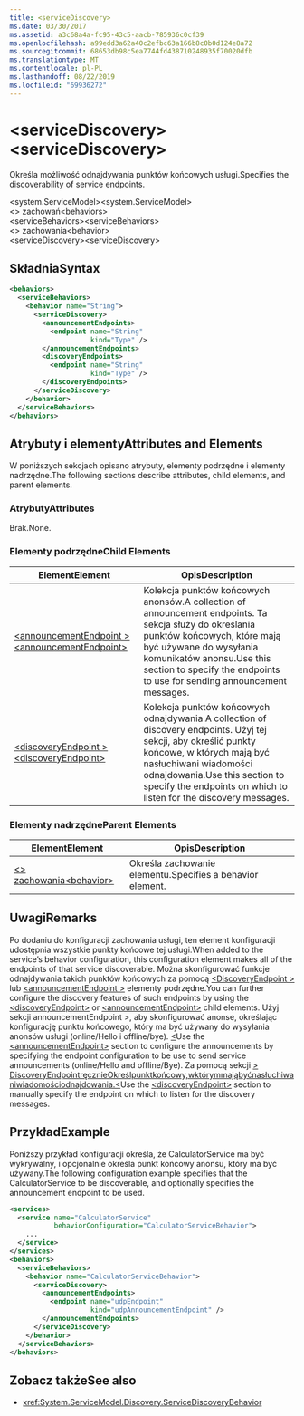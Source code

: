 ```yaml
---
title: <serviceDiscovery>
ms.date: 03/30/2017
ms.assetid: a3c68a4a-fc95-43c5-aacb-785936c0cf39
ms.openlocfilehash: a99edd3a62a40c2efbc63a166b8c0b0d124e8a72
ms.sourcegitcommit: 68653db98c5ea7744fd438710248935f70020dfb
ms.translationtype: MT
ms.contentlocale: pl-PL
ms.lasthandoff: 08/22/2019
ms.locfileid: "69936272"
---
```

# <a name="servicediscovery"></a><span data-ttu-id="6a506-101">\<serviceDiscovery></span><span class="sxs-lookup"><span data-stu-id="6a506-101">\<serviceDiscovery></span></span>
<span data-ttu-id="6a506-102">Określa możliwość odnajdywania punktów końcowych usługi.</span><span class="sxs-lookup"><span data-stu-id="6a506-102">Specifies the discoverability of service endpoints.</span></span>  
  
 <span data-ttu-id="6a506-103">\<system.ServiceModel></span><span class="sxs-lookup"><span data-stu-id="6a506-103">\<system.ServiceModel></span></span>  
<span data-ttu-id="6a506-104">\<> zachowań</span><span class="sxs-lookup"><span data-stu-id="6a506-104">\<behaviors></span></span>  
<span data-ttu-id="6a506-105">\<serviceBehaviors></span><span class="sxs-lookup"><span data-stu-id="6a506-105">\<serviceBehaviors></span></span>  
<span data-ttu-id="6a506-106">\<> zachowania</span><span class="sxs-lookup"><span data-stu-id="6a506-106">\<behavior></span></span>  
<span data-ttu-id="6a506-107">\<serviceDiscovery></span><span class="sxs-lookup"><span data-stu-id="6a506-107">\<serviceDiscovery></span></span>  
  
## <a name="syntax"></a><span data-ttu-id="6a506-108">Składnia</span><span class="sxs-lookup"><span data-stu-id="6a506-108">Syntax</span></span>  
  
```xml  
<behaviors>
  <serviceBehaviors>
    <behavior name="String">
      <serviceDiscovery>
        <announcementEndpoints>
          <endpoint name="String"
                    kind="Type" />
        </announcementEndpoints>
        <discoveryEndpoints>
          <endpoint name="String"
                    kind="Type" />
        </discoveryEndpoints>
      </serviceDiscovery>
    </behavior>
  </serviceBehaviors>
</behaviors>
```  
  
## <a name="attributes-and-elements"></a><span data-ttu-id="6a506-109">Atrybuty i elementy</span><span class="sxs-lookup"><span data-stu-id="6a506-109">Attributes and Elements</span></span>  
 <span data-ttu-id="6a506-110">W poniższych sekcjach opisano atrybuty, elementy podrzędne i elementy nadrzędne.</span><span class="sxs-lookup"><span data-stu-id="6a506-110">The following sections describe attributes, child elements, and parent elements.</span></span>  
  
### <a name="attributes"></a><span data-ttu-id="6a506-111">Atrybuty</span><span class="sxs-lookup"><span data-stu-id="6a506-111">Attributes</span></span>  
 <span data-ttu-id="6a506-112">Brak.</span><span class="sxs-lookup"><span data-stu-id="6a506-112">None.</span></span>  
  
### <a name="child-elements"></a><span data-ttu-id="6a506-113">Elementy podrzędne</span><span class="sxs-lookup"><span data-stu-id="6a506-113">Child Elements</span></span>  
  
|<span data-ttu-id="6a506-114">Element</span><span class="sxs-lookup"><span data-stu-id="6a506-114">Element</span></span>|<span data-ttu-id="6a506-115">Opis</span><span class="sxs-lookup"><span data-stu-id="6a506-115">Description</span></span>|  
|-------------|-----------------|  
|[<span data-ttu-id="6a506-116">\<announcementEndpoint ></span><span class="sxs-lookup"><span data-stu-id="6a506-116">\<announcementEndpoint></span></span>](announcementendpoint.md)|<span data-ttu-id="6a506-117">Kolekcja punktów końcowych anonsów.</span><span class="sxs-lookup"><span data-stu-id="6a506-117">A collection of announcement endpoints.</span></span> <span data-ttu-id="6a506-118">Ta sekcja służy do określania punktów końcowych, które mają być używane do wysyłania komunikatów anonsu.</span><span class="sxs-lookup"><span data-stu-id="6a506-118">Use this section to specify the endpoints to use for sending announcement messages.</span></span>|  
|[<span data-ttu-id="6a506-119">\<discoveryEndpoint ></span><span class="sxs-lookup"><span data-stu-id="6a506-119">\<discoveryEndpoint></span></span>](discoveryendpoint.md)|<span data-ttu-id="6a506-120">Kolekcja punktów końcowych odnajdywania.</span><span class="sxs-lookup"><span data-stu-id="6a506-120">A collection of discovery endpoints.</span></span> <span data-ttu-id="6a506-121">Użyj tej sekcji, aby określić punkty końcowe, w których mają być nasłuchiwani wiadomości odnajdowania.</span><span class="sxs-lookup"><span data-stu-id="6a506-121">Use this section to specify the endpoints on which to listen for the discovery messages.</span></span>|  
  
### <a name="parent-elements"></a><span data-ttu-id="6a506-122">Elementy nadrzędne</span><span class="sxs-lookup"><span data-stu-id="6a506-122">Parent Elements</span></span>  
  
|<span data-ttu-id="6a506-123">Element</span><span class="sxs-lookup"><span data-stu-id="6a506-123">Element</span></span>|<span data-ttu-id="6a506-124">Opis</span><span class="sxs-lookup"><span data-stu-id="6a506-124">Description</span></span>|  
|-------------|-----------------|  
|[<span data-ttu-id="6a506-125">\<> zachowania</span><span class="sxs-lookup"><span data-stu-id="6a506-125">\<behavior></span></span>](behavior-of-endpointbehaviors.md)|<span data-ttu-id="6a506-126">Określa zachowanie elementu.</span><span class="sxs-lookup"><span data-stu-id="6a506-126">Specifies a behavior element.</span></span>|  
  
## <a name="remarks"></a><span data-ttu-id="6a506-127">Uwagi</span><span class="sxs-lookup"><span data-stu-id="6a506-127">Remarks</span></span>  
 <span data-ttu-id="6a506-128">Po dodaniu do konfiguracji zachowania usługi, ten element konfiguracji udostępnia wszystkie punkty końcowe tej usługi.</span><span class="sxs-lookup"><span data-stu-id="6a506-128">When added to the service’s behavior configuration, this configuration element makes all of the endpoints of that service discoverable.</span></span> <span data-ttu-id="6a506-129">Można skonfigurować funkcje odnajdywania takich punktów końcowych za pomocą [ \<DiscoveryEndpoint >](discoveryendpoint.md) lub [ \<announcementEndpoint >](announcementendpoint.md) elementy podrzędne.</span><span class="sxs-lookup"><span data-stu-id="6a506-129">You can further configure the discovery features of such endpoints by using the [\<discoveryEndpoint>](discoveryendpoint.md) or [\<announcementEndpoint>](announcementendpoint.md) child elements.</span></span> <span data-ttu-id="6a506-130">Użyj sekcji announcementEndpoint >, aby skonfigurować anonse, określając konfigurację punktu końcowego, który ma być używany do wysyłania anonsów usługi (online/Hello i offline/bye). [ \<](announcementendpoint.md)</span><span class="sxs-lookup"><span data-stu-id="6a506-130">Use the [\<announcementEndpoint>](announcementendpoint.md) section to configure the announcements by specifying the endpoint configuration to be use to send service announcements (online/Hello and offline/Bye).</span></span> <span data-ttu-id="6a506-131">Za pomocą sekcji [> DiscoveryEndpointręcznieOkreślpunktkońcowy,wktórymmająbyćnasłuchiwaniwiadomościodnajdowania.\<](discoveryendpoint.md)</span><span class="sxs-lookup"><span data-stu-id="6a506-131">Use the [\<discoveryEndpoint>](discoveryendpoint.md) section to manually specify the endpoint on which to listen for the discovery messages.</span></span>  
  
## <a name="example"></a><span data-ttu-id="6a506-132">Przykład</span><span class="sxs-lookup"><span data-stu-id="6a506-132">Example</span></span>  
 <span data-ttu-id="6a506-133">Poniższy przykład konfiguracji określa, że CalculatorService ma być wykrywalny, i opcjonalnie określa punkt końcowy anonsu, który ma być używany.</span><span class="sxs-lookup"><span data-stu-id="6a506-133">The following configuration example specifies that the CalculatorService to be discoverable, and optionally specifies the announcement endpoint to be used.</span></span>  
  
```xml  
<services>
  <service name="CalculatorService"
           behaviorConfiguration="CalculatorServiceBehavior">
    ...
  </service>
</services>
<behaviors>
  <serviceBehaviors>
    <behavior name="CalculatorServiceBehavior">
      <serviceDiscovery>
        <announcementEndpoints>
          <endpoint name="udpEndpoint"
                    kind="udpAnnouncementEndpoint" />
        </announcementEndpoints>
      </serviceDiscovery>
    </behavior>
  </serviceBehaviors>
</behaviors>
```  
  
## <a name="see-also"></a><span data-ttu-id="6a506-134">Zobacz także</span><span class="sxs-lookup"><span data-stu-id="6a506-134">See also</span></span>

- <xref:System.ServiceModel.Discovery.ServiceDiscoveryBehavior>
